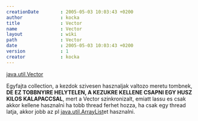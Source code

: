 ```yaml
---
creationDate        : 2005-05-03 10:03:43 +0200 
author              : kocka 
title               : Vector 
name                : Vector 
layout              : wiki 
path                : Vector 
date                : 2005-05-03 10:03:43 +0200 
version             : 1 
creator             : kocka 
---
```

[java.util.Vector](http://docs.oracle.com/javase/7/docs/api/java/util/Vector.html)

Egyfajta collection, a kezdok szivesen hasznaljak valtozo meretu tombnek, __DE EZ TOBBNYIRE HELYTELEN, A KEZUKRE KELLENE CSAPNI EGY HUSZ KILOS KALAPACCSAL__, mert a Vector szinkronizalt, emiatt lassu es csak akkor kellene hasznalni ha tobb thread ferhet hozza, ha csak egy thread latja, akkor jobb az pl [java.util.ArrayList](http://docs.oracle.com/javase/7/docs/api/java/util/ArrayList.html)et hasznalni.
